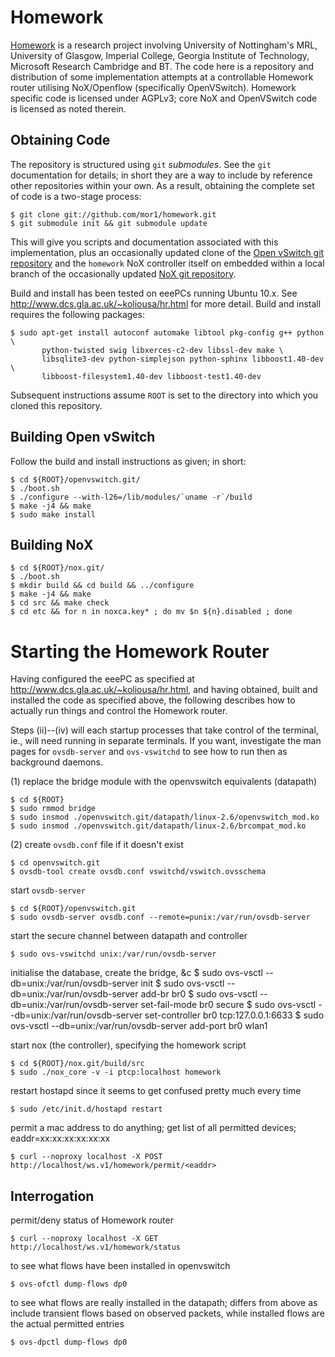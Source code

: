 Homework
========

[Homework][] is a research project involving University of
Nottingham's MRL, University of Glasgow, Imperial College, Georgia
Institute of Technology, Microsoft Research Cambridge and BT.  The
code here is a repository and distribution of some implementation
attempts at a controllable Homework router utilising NoX/Openflow
(specifically OpenVSwitch).  Homework specific code is licensed under
AGPLv3; core NoX and OpenVSwitch code is licensed as noted therein.

[homework]: http://www.homenetworks.ac.uk/

Obtaining Code
--------------

The repository is structured using `git` *submodules*.  See the `git`
documentation for details; in short they are a way to include by
reference other repositories within your own.  As a result, obtaining
the complete set of code is a two-stage process:

    $ git clone git://github.com/mor1/homework.git
    $ git submodule init && git submodule update

This will give you scripts and documentation associated with this
implementation, plus an occasionally updated clone of the
[Open vSwitch git repository][ovs-home] and the `homework` NoX
controller itself on embedded within a local branch of the
occasionally updated [NoX git repository][nox-home].

[ovs-home]: http://openvswitch.org/
[nox-home]: http://noxrepo.org/

Build and install has been tested on eeePCs running Ubuntu 10.x.  See
<http://www.dcs.gla.ac.uk/~koliousa/hr.html> for more detail.  Build
and install requires the following packages:

    $ sudo apt-get install autoconf automake libtool pkg-config g++ python \
           python-twisted swig libxerces-c2-dev libssl-dev make \
           libsqlite3-dev python-simplejson python-sphinx libboost1.40-dev \
           libboost-filesystem1.40-dev libboost-test1.40-dev 

Subsequent instructions assume `ROOT` is set to the directory into
which you cloned this repository.

Building Open vSwitch
---------------------

Follow the build and install instructions as given; in short:

    $ cd ${ROOT}/openvswitch.git/
    $ ./boot.sh
    $ ./configure --with-l26=/lib/modules/`uname -r`/build
    $ make -j4 && make
    $ sudo make install

Building NoX
------------

    $ cd ${ROOT}/nox.git/
    $ ./boot.sh
    $ mkdir build && cd build && ../configure
    $ make -j4 && make
    $ cd src && make check
    $ cd etc && for n in noxca.key* ; do mv $n ${n}.disabled ; done


Starting the Homework Router
============================

Having configured the eeePC as specified at
<http://www.dcs.gla.ac.uk/~koliousa/hr.html>, and having obtained,
built and installed the code as specified above, the following
describes how to actually run things and control the Homework router.

Steps (ii)--(iv) will each startup processes that take control of the
terminal, ie., will need running in separate terminals.  If you want,
investigate the man pages for `ovsdb-server` and `ovs-vswitchd` to see
how to run then as background daemons.

(1) replace the bridge module with the openvswitch equivalents (datapath)

    $ cd ${ROOT}
    $ sudo rmmod bridge
    $ sudo insmod ./openvswitch.git/datapath/linux-2.6/openvswitch_mod.ko 
    $ sudo insmod ./openvswitch.git/datapath/linux-2.6/brcompat_mod.ko 

(2) create `ovsdb.conf` file if it doesn't exist

    $ cd openvswitch.git
    $ ovsdb-tool create ovsdb.conf vswitchd/vswitch.ovsschema
    
start `ovsdb-server`

    $ cd ${ROOT}/openvswitch.git
    $ sudo ovsdb-server ovsdb.conf --remote=punix:/var/run/ovsdb-server

start the secure channel between datapath and controller

    $ sudo ovs-vswitchd unix:/var/run/ovsdb-server 

initialise the database, create the bridge, &c
    $ sudo ovs-vsctl --db=unix:/var/run/ovsdb-server init
    $ sudo ovs-vsctl --db=unix:/var/run/ovsdb-server add-br br0
    $ sudo ovs-vsctl --db=unix:/var/run/ovsdb-server set-fail-mode br0 secure
    $ sudo ovs-vsctl --db=unix:/var/run/ovsdb-server set-controller br0 tcp:127.0.0.1:6633
    $ sudo ovs-vsctl --db=unix:/var/run/ovsdb-server add-port br0 wlan1

start nox (the controller), specifying the homework script

    $ cd ${ROOT}/nox.git/build/src
    $ sudo ./nox_core -v -i ptcp:localhost homework

restart hostapd since it seems to get confused pretty much every time

    $ sudo /etc/init.d/hostapd restart

permit a mac address to do anything; get list of all permitted
   devices; eaddr=xx:xx:xx:xx:xx:xx

    $ curl --noproxy localhost -X POST http://localhost/ws.v1/homework/permit/<eaddr>


Interrogation
-------------

permit/deny status of Homework router

    $ curl --noproxy localhost -X GET http://localhost/ws.v1/homework/status 

to see what flows have been installed in openvswitch

    $ ovs-ofctl dump-flows dp0

to see what flows are really installed in the datapath; differs from
above as include transient flows based on observed packets, while
installed flows are the actual permitted entries

    $ ovs-dpctl dump-flows dp0

